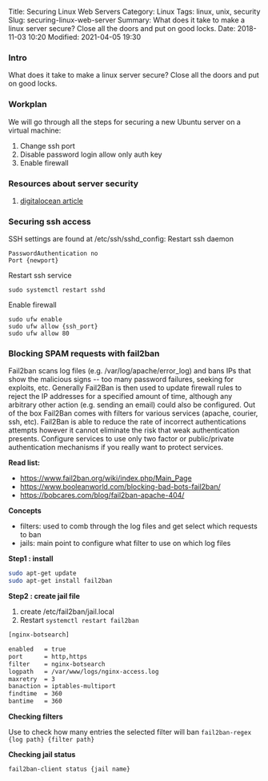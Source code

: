 Title: Securing Linux Web Servers
Category: Linux
Tags: linux, unix, security
Slug: securing-linux-web-server
Summary: What does it take to make a linux server secure? Close all the doors and put on good locks.
Date: 2018-11-03 10:20
Modified: 2021-04-05 19:30

### Intro
What does it take to make a linux server secure? Close all the doors and put on good locks.

### Workplan
We will go through all the steps for securing a new Ubuntu server on a virtual machine:

1. Change ssh port
2. Disable password login allow only auth key
3. Enable firewall

### Resources about server security

1. [digitalocean article](https://www.digitalocean.com/community/tutorials/ufw-essentials-common-firewall-rules-and-commands)

### Securing ssh access

SSH settings are found at /etc/ssh/sshd_config:
Restart ssh daemon

```shell
PasswordAuthentication no
Port {newport}
```

Restart ssh service

```shell
sudo systemctl restart sshd
```

Enable firewall
```shell
sudo ufw enable
sudo ufw allow {ssh_port}
sudo ufw allow 80
```

### Blocking SPAM requests with fail2ban

Fail2ban scans log files (e.g. /var/log/apache/error_log) and bans IPs that show the malicious signs -- too many password failures, seeking for exploits, etc. Generally Fail2Ban is then used to update firewall rules to reject the IP addresses for a specified amount of time, although any arbitrary other action (e.g. sending an email) could also be configured. Out of the box Fail2Ban comes with filters for various services (apache, courier, ssh, etc).
Fail2Ban is able to reduce the rate of incorrect authentications attempts however it cannot eliminate the risk that weak authentication presents. Configure services to use only two factor or public/private authentication mechanisms if you really want to protect services.

**Read list:**

- https://www.fail2ban.org/wiki/index.php/Main_Page
- https://www.booleanworld.com/blocking-bad-bots-fail2ban/
- https://bobcares.com/blog/fail2ban-apache-404/

**Concepts**

- filters: used to comb through the log files and get select which requests to ban
- jails: main point to configure what filter to use on which log files

**Step1 : install**
```bash
sudo apt-get update
sudo apt-get install fail2ban
```

**Step2 : create jail file**

1. create /etc/fail2ban/jail.local
2. Restart `systemctl restart fail2ban`

```bash
[nginx-botsearch]

enabled   = true
port      = http,https
filter    = nginx-botsearch
logpath   = /var/www/logs/nginx-access.log
maxretry  = 3
banaction = iptables-multiport
findtime  = 360
bantime   = 360
```

**Checking filters**

Use to check how many entries the selected filter will ban
`fail2ban-regex {log path} {filter path}`

**Checking jail status**

`fail2ban-client status {jail name}`
